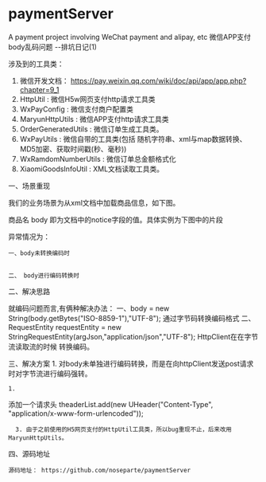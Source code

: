 # paymentServer
A payment project involving WeChat payment and alipay, etc
微信APP支付body乱码问题 --排坑日记(1)

涉及到的工具类：
1. 微信开发文档： https://pay.weixin.qq.com/wiki/doc/api/app/app.php?chapter=9_1
2. HttpUtil : 微信H5w网页支付http请求工具类
3. WxPayConfig : 微信支付商户配置类
4. MaryunHttpUtils : 微信APP支付http请求工具类
5. OrderGeneratedUtils :  微信订单生成工具类。
6. WxPayUtils : 微信自带的工具类(包括 随机字符串、xml与map数据转换、MD5加密、获取时间戳(秒、毫秒))
7. WxRamdomNumberUtils : 微信订单总金额格式化
8. XiaomiGoodsInfoUtil : XML文档读取工具类。

一、场景重现

我们的业务场景为从xml文档中加载商品信息，如下图。


商品名 body 即为文档中的notice字段的值。具体实例为下图中的片段



异常情况为：

    一、body未转换编码时


    二、 body进行编码转换时


二、解决思路

就编码问题而言,有俩种解决办法：
一、body = new String(body.getBytes("ISO-8859-1"),"UTF-8"); 通过字节码转换编码格式
二、RequestEntity requestEntity = new StringRequestEntity(argJson,"application/json","UTF-8"); HttpClient在在字节流读取流的时候
转换编码。 

三、解决方案
	1. 
对body未单独进行编码转换，而是在向httpClient发送post请求时对字节流进行编码强转。


	1. 
添加一个请求头 theaderList.add(new UHeader("Content-Type", "application/x-www-form-urlencoded"));  




    
      3. 由于之前使用的H5网页支付的HttpUtil工具类，所以bug重现不止，后来改用 MaryunHttpUtils。


四、源码地址
     
    源码地址： https://github.com/noseparte/paymentServer

